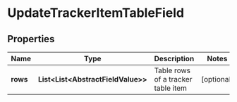 

# UpdateTrackerItemTableField


## Properties

Name | Type | Description | Notes
------------ | ------------- | ------------- | -------------
**rows** | **List&lt;List&lt;AbstractFieldValue&gt;&gt;** | Table rows of a tracker table item |  [optional]



